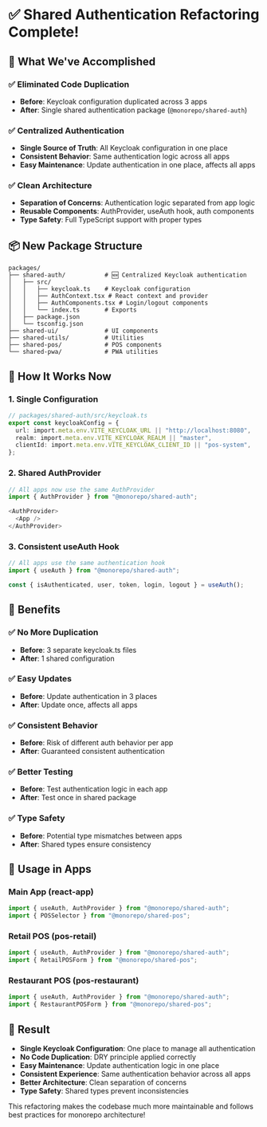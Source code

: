 # ✅ Shared Authentication Refactoring Complete!

## 🎯 What We've Accomplished

### ✅ Eliminated Code Duplication

- **Before**: Keycloak configuration duplicated across 3 apps
- **After**: Single shared authentication package (`@monorepo/shared-auth`)

### ✅ Centralized Authentication

- **Single Source of Truth**: All Keycloak configuration in one place
- **Consistent Behavior**: Same authentication logic across all apps
- **Easy Maintenance**: Update authentication in one place, affects all apps

### ✅ Clean Architecture

- **Separation of Concerns**: Authentication logic separated from app logic
- **Reusable Components**: AuthProvider, useAuth hook, auth components
- **Type Safety**: Full TypeScript support with proper types

## 📦 New Package Structure

```
packages/
├── shared-auth/           # 🆕 Centralized Keycloak authentication
│   ├── src/
│   │   ├── keycloak.ts    # Keycloak configuration
│   │   ├── AuthContext.tsx # React context and provider
│   │   ├── AuthComponents.tsx # Login/logout components
│   │   └── index.ts       # Exports
│   ├── package.json
│   └── tsconfig.json
├── shared-ui/             # UI components
├── shared-utils/          # Utilities
├── shared-pos/            # POS components
└── shared-pwa/            # PWA utilities
```

## 🔄 How It Works Now

### 1. Single Configuration

```typescript
// packages/shared-auth/src/keycloak.ts
export const keycloakConfig = {
  url: import.meta.env.VITE_KEYCLOAK_URL || "http://localhost:8080",
  realm: import.meta.env.VITE_KEYCLOAK_REALM || "master",
  clientId: import.meta.env.VITE_KEYCLOAK_CLIENT_ID || "pos-system",
};
```

### 2. Shared AuthProvider

```typescript
// All apps now use the same AuthProvider
import { AuthProvider } from "@monorepo/shared-auth";

<AuthProvider>
  <App />
</AuthProvider>
```

### 3. Consistent useAuth Hook

```typescript
// All apps use the same authentication hook
import { useAuth } from "@monorepo/shared-auth";

const { isAuthenticated, user, token, login, logout } = useAuth();
```

## 🚀 Benefits

### ✅ No More Duplication

- **Before**: 3 separate keycloak.ts files
- **After**: 1 shared configuration

### ✅ Easy Updates

- **Before**: Update authentication in 3 places
- **After**: Update once, affects all apps

### ✅ Consistent Behavior

- **Before**: Risk of different auth behavior per app
- **After**: Guaranteed consistent authentication

### ✅ Better Testing

- **Before**: Test authentication logic in each app
- **After**: Test once in shared package

### ✅ Type Safety

- **Before**: Potential type mismatches between apps
- **After**: Shared types ensure consistency

## 🔧 Usage in Apps

### Main App (react-app)

```typescript
import { useAuth, AuthProvider } from "@monorepo/shared-auth";
import { POSSelector } from "@monorepo/shared-pos";
```

### Retail POS (pos-retail)

```typescript
import { useAuth, AuthProvider } from "@monorepo/shared-auth";
import { RetailPOSForm } from "@monorepo/shared-pos";
```

### Restaurant POS (pos-restaurant)

```typescript
import { useAuth, AuthProvider } from "@monorepo/shared-auth";
import { RestaurantPOSForm } from "@monorepo/shared-pos";
```

## 🎉 Result

- **Single Keycloak Configuration**: One place to manage all authentication
- **No Code Duplication**: DRY principle applied correctly
- **Easy Maintenance**: Update authentication logic in one place
- **Consistent Experience**: Same authentication behavior across all apps
- **Better Architecture**: Clean separation of concerns
- **Type Safety**: Shared types prevent inconsistencies

This refactoring makes the codebase much more maintainable and follows best practices for monorepo architecture!
